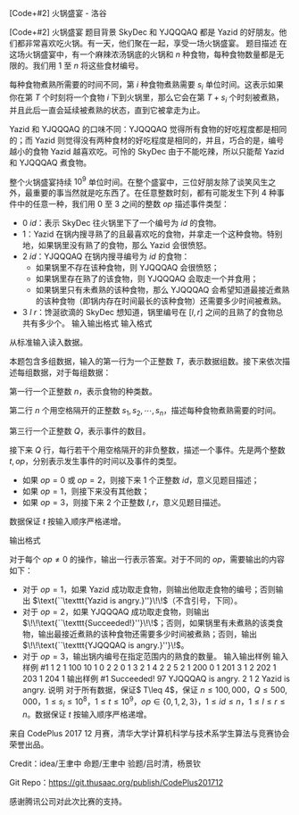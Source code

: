 



[Code+#2] 火锅盛宴 - 洛谷














[Code+#2] 火锅盛宴
题目背景
SkyDec 和 YJQQQAQ 都是 Yazid 的好朋友。他们都非常喜欢吃火锅。有一天，他们聚在一起，享受一场火锅盛宴。
题目描述
在这场火锅盛宴中，有一个麻辣浓汤锅底的火锅和 $n$ 种食物，每种食物数量都是无限的。我们用 $1$ 至 $n$ 将这些食材编号。

每种食物煮熟所需要的时间不同，第 $i$ 种食物煮熟需要 $s_i$ 单位时间。这表示如果你在第 $T$ 个时刻将一个食物 $i$ 下到火锅里，那么它会在第 $T+s_i$ 个时刻被煮熟，并且此后一直会延续被煮熟的状态，直到它被拿走为止。

Yazid 和 YJQQQAQ 的口味不同：YJQQQAQ 觉得所有食物的好吃程度都是相同的；而 Yazid 则觉得没有两种食材的好吃程度是相同的，并且，巧合的是，编号越小的食物 Yazid 越喜欢吃。可怜的 SkyDec 由于不能吃辣，所以只能帮 Yazid 和 YJQQQAQ 煮食物。

整个火锅盛宴持续 $10^9$ 单位时间。在整个盛宴中，三位好朋友除了谈笑风生之外，最重要的事当然就是吃东西了。在任意整数时刻，都有可能发生下列 $4$ 种事件中的任意一种，我们用 $0$ 至 $3$ 之间的整数 $op$ 描述事件类型：

- $0\ id$：表示 SkyDec 往火锅里下了一个编号为 $id$ 的食物。
- $1$：Yazid 在锅内搜寻熟了的且最喜欢吃的食物，并拿走一个这种食物。特别地，如果锅里没有熟了的食物，那么 Yazid 会很愤怒。
- $2\ id$：YJQQQAQ 在锅内搜寻编号为 $id$ 的食物：
   - 如果锅里不存在该种食物，则 YJQQQAQ 会很愤怒；
   - 如果锅里存在熟了的该食物，则 YJQQQAQ 会取走一个并食用；
   - 如果锅里只有未煮熟的该种食物，那么 YJQQQAQ 会希望知道最接近煮熟的该种食物（即锅内存在时间最长的该种食物）还需要多少时间被煮熟。
- $3\ l\ r$：馋涎欲滴的 SkyDec 想知道，锅里编号在 $[l,r]$ 之间的且熟了的食物总共有多少个。
输入输出格式
输入格式

从标准输入读入数据。

本题包含多组数据，输入的第一行为一个正整数 $T$，表示数据组数。接下来依次描述每组数据，对于每组数据：

第一行一个正整数 $n$，表示食物的种类数。

第二行 $n$ 个用空格隔开的正整数 $s_1,s_2,\cdots, s_n$，描述每种食物煮熟需要的时间。

第三行一个正整数 $Q$，表示事件的数目。

接下来 $Q$ 行，每行若干个用空格隔开的非负整数，描述一个事件。先是两个整数 $t,op$，分别表示发生事件的时间以及事件的类型。

- 如果 $op=0$ 或 $op=2$，则接下来 $1$ 个正整数 $id$，意义见题目描述；
- 如果 $op=1$，则接下来没有其他数；
- 如果 $op=3$，则接下来 $2$ 个正整数 $l,r$，意义见题目描述。

数据保证 $t$ 按输入顺序严格递增。

输出格式

对于每个 $op\neq 0$ 的操作，输出一行表示答案。对于不同的 $op$，需要输出的内容如下：

- 对于 $op=1$，如果 Yazid 成功取走食物，则输出他取走食物的编号；否则输出 $\text{``\texttt{Yazid is angry.}''}\!\!$（不含引号，下同）。
- 对于 $op=2$，如果 YJQQQAQ 成功取走食物，则输出 $\!\!\text{``\texttt{Succeeded!}''}\!\!$；否则，如果锅里有未煮熟的该类食物，输出最接近煮熟的该种食物还需要多少时间被煮熟；否则，输出 $\!\!\text{``\texttt{YJQQQAQ is angry.}''}\!$。
- 对于 $op=3$，输出锅内编号在指定范围内的熟食的数量。
输入输出样例
输入样例 #1
1
2
1 100
10
1 0 2
2 0 1
3 2 1
4 2 2
5 2 1
200 0 1
201 3 1 2
202 1
203 1
204 1
输出样例 #1
Succeeded!
97
YJQQQAQ is angry.
2
1
2
Yazid is angry.
说明
对于所有数据，保证$ T\leq 4$，保证 $n\leq 100,000$，$Q\leq 500,000$，$1\leq s_i\leq 10^8$，$1\leq t\leq 10^9$，$op\in\{0, 1, 2, 3\}$，$1\leq id\leq n$，$1\leq l\leq r\leq n$。数据保证 $t$ 按输入顺序严格递增。

来自 CodePlus 2017 12 月赛，清华大学计算机科学与技术系学生算法与竞赛协会 荣誉出品。

Credit：idea/王聿中 命题/王聿中 验题/吕时清，杨景钦

Git Repo：https://git.thusaac.org/publish/CodePlus201712

感谢腾讯公司对此次比赛的支持。







